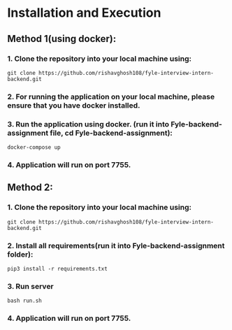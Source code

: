 # Installation and Execution

##  Method 1(using docker):
    
### 1. Clone the repository into your local machine using:

```
git clone https://github.com/rishavghosh108/fyle-interview-intern-backend.git
```
   
### 2. For running the application on your local machine, please ensure that you have docker installed.
### 3. Run the application using docker. (run it into Fyle-backend-assignment file, cd Fyle-backend-assignment):

```
docker-compose up
```

### 4. Application will run on port 7755.

## Method 2:

### 1. Clone the repository into your local machine using:

```
git clone https://github.com/rishavghosh108/fyle-interview-intern-backend.git
```

### 2. Install all requirements(run it into Fyle-backend-assignment folder):

```
pip3 install -r requirements.txt
```

### 3. Run server

```
bash run.sh
```

### 4. Application will run on port 7755.
